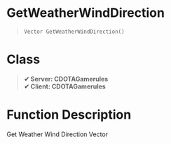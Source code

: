 # GetWeatherWindDirection
> `Vector GetWeatherWindDirection()`
# Class
> __✔ Server: CDOTAGamerules__  
> __✔ Client: CDOTAGamerules__  
# Function Description
Get Weather Wind Direction Vector
